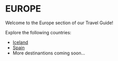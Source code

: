 # EUROPE

Welcome to the Europe section of our Travel Guide!

Explore the following countries:
- [Iceland](./iceland.md)
- [Spain](Spain/README.md)
- More destinantions coming soon...
